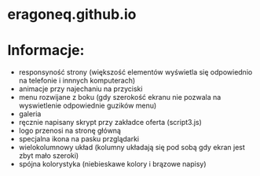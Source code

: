 # eragoneq.github.io

Informacje:
==============
* responsyność strony (większość elementów wyświetla się odpowiednio na telefonie i innnych komputerach)
* animacje przy najechaniu na przyciski
* menu rozwijane z boku (gdy szerokość ekranu nie pozwala na wyswietlenie odpowiednie guzików menu)
* galeria
* ręcznie napisany skrypt przy zakładce oferta (script3.js)
* logo przenosi na stronę główną
* specjalna ikona na pasku przglądarki
* wielokolumnowy układ (kolumny układają się pod sobą gdy ekran jest zbyt mało szeroki)
* spójna kolorystyka (niebieskawe kolory i brązowe napisy)
